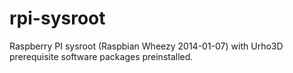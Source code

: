 rpi-sysroot
===========

Raspberry PI sysroot (Raspbian Wheezy 2014-01-07) with Urho3D prerequisite software packages preinstalled.
